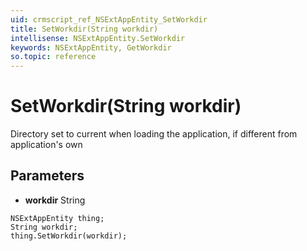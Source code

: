 ```yaml
---
uid: crmscript_ref_NSExtAppEntity_SetWorkdir
title: SetWorkdir(String workdir)
intellisense: NSExtAppEntity.SetWorkdir
keywords: NSExtAppEntity, GetWorkdir
so.topic: reference
---
```


# SetWorkdir(String workdir)

Directory set to current when loading the application, if different from application's own

## Parameters

* **workdir** String

```crmscript
NSExtAppEntity thing;
String workdir;
thing.SetWorkdir(workdir);
```

